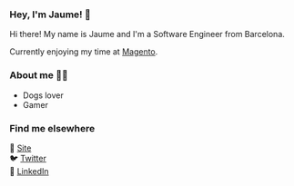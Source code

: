 ### Hey, I'm Jaume! 👋

Hi there! My name is Jaume and I'm a Software Engineer from Barcelona.

Currently enjoying my time at [Magento](https://magento.com/).

### About me 👨‍💻

* Dogs lover
* Gamer

### Find me elsewhere

🚀 [Site](https://jaumecapdevila.net) <br>
🐦 [Twitter](https://twitter.com/otherjaume) <br>
💼 [LinkedIn](https://www.linkedin.com/in/jaumecapdevila) <br>
